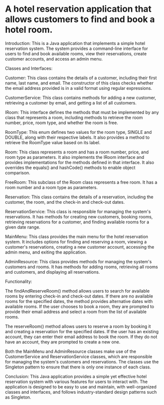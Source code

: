 # A hotel reservation application that allows customers to find and book a hotel room. 
Introduction:
This is a Java application that implements a simple hotel reservation system. The system provides a command-line interface for users to find and book available rooms, view their reservations, create customer accounts, and access an admin menu.

Classes and Interfaces:

Customer: This class contains the details of a customer, including their first name, last name, and email. The constructor of this class checks whether the email address provided is in a valid format using regular expressions.

CustomerService: This class contains methods for adding a new customer, retrieving a customer by email, and getting a list of all customers.

IRoom: This interface defines the methods that must be implemented by any class that represents a room, including methods to retrieve the room number, price, room type, and whether the room is free.

RoomType: This enum defines two values for the room type, SINGLE and DOUBLE, along with their respective labels. It also provides a method to retrieve the RoomType value based on its label.

Room: This class represents a room and has a room number, price, and room type as parameters. It also implements the IRoom interface and provides implementations for the methods defined in that interface. It also overrides the equals() and hashCode() methods to enable object comparison.

FreeRoom: This subclass of the Room class represents a free room. It has a room number and a room type as parameters.

Reservation: This class contains the details of a reservation, including the customer, the room, and the check-in and check-out dates.

ReservationService: This class is responsible for managing the system's reservations. It has methods for creating new customers, booking rooms, retrieving reservations for a customer, and finding available rooms for a given date range.

MainMenu: This class provides the main menu for the hotel reservation system. It includes options for finding and reserving a room, viewing a customer's reservations, creating a new customer account, accessing the admin menu, and exiting the application.

AdminResource: This class provides methods for managing the system's customers and rooms. It has methods for adding rooms, retrieving all rooms and customers, and displaying all reservations.

Functionality:

The findAndReserveRoom() method allows users to search for available rooms by entering check-in and check-out dates. If there are no available rooms for the specified dates, the method provides alternative dates with available rooms. If the user chooses to book a room, they are prompted to provide their email address and select a room from the list of available rooms.

The reserveRoom() method allows users to reserve a room by booking it and creating a reservation for the specified dates. If the user has an existing account, they can enter their email address to book the room. If they do not have an account, they are prompted to create a new one.

Both the MainMenu and AdminResource classes make use of the CustomerService and ReservationService classes, which are responsible for managing the system's customers and reservations. The classes use the Singleton pattern to ensure that there is only one instance of each class.

Conclusion:
This Java application provides a simple yet effective hotel reservation system with various features for users to interact with. The application is designed to be easy to use and maintain, with well-organized classes and interfaces, and follows industry-standard design patterns such as Singleton.
[](https://user-images.githubusercontent.com/63597726/233846826-ba397815-ec3d-434b-9e91-365f76d0cb00.mp4)

